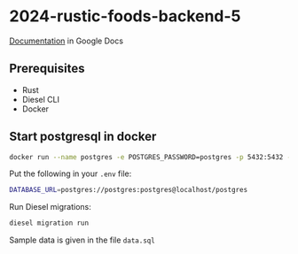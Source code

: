 # 2024-rustic-foods-backend-5


[Documentation](https://docs.google.com/document/d/1KHPHudExMSFTogelUQM4CoiMmWO4WIbcFoCGPUv4fiU/edit#heading=h.980yua1tt23w) in Google Docs


## Prerequisites

- Rust
- Diesel CLI
- Docker

## Start postgresql in docker

```bash
docker run --name postgres -e POSTGRES_PASSWORD=postgres -p 5432:5432 -d postgres
```

Put the following in your `.env` file:

```bash
DATABASE_URL=postgres://postgres:postgres@localhost/postgres
```

Run Diesel migrations:

```bash
diesel migration run
```

Sample data is given in the file `data.sql`

